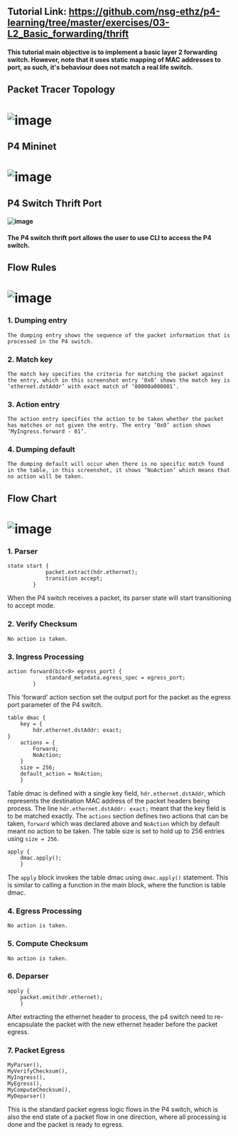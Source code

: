 ## Tutorial Link: https://github.com/nsg-ethz/p4-learning/tree/master/exercises/03-L2_Basic_forwarding/thrift
#### This tutorial main objective is to implement a basic layer 2 forwarding switch. However, note that it uses static mapping of MAC addresses to port, as such, it's behaviour does not match a real life switch.  
## Packet Tracer Topology
# ![image](https://github.com/PototoPatata/ict3211-group3/assets/20123754/6bba1625-0d83-408f-8be2-59ef419a233e)
## P4 Mininet
# ![image](https://github.com/PototoPatata/ict3211-group3/assets/20123754/83f29cf4-ef89-4915-9c5e-c954586de80c)
## P4 Switch Thrift Port
#### ![image](https://github.com/PototoPatata/ict3211-group3/assets/20123754/acef1ae6-4d5d-4684-a6b1-919b59c9be25)
#### The P4 switch thrift port allows the user to use CLI to access the P4 switch. 
## Flow Rules 
# ![image](https://github.com/PototoPatata/ict3211-group3/assets/20123754/9191d553-4fa5-4ba9-a1de-3b9b30f9fdfe)
### 1. Dumping entry
``` The dumping entry shows the sequence of the packet information that is processed in the P4 switch. ```
### 2. Match key
``` The match key specifies the criteria for matching the packet against the entry, which in this screenshot entry ‘0x0’ shows the match key is ‘ethernet.dstAddr’ with exact match of ‘00000a000001’. ```
### 3. Action entry
``` The action entry specifies the action to be taken whether the packet has matches or not given the entry. The entry ‘0x0’ action shows ‘MyIngress.forward - 01’. ```
### 4. Dumping default
```The dumping default will occur when there is no specific match found in the table, in this screenshot, it shows ‘NoAction’ which means that no action will be taken. ```
## Flow Chart
# ![image](https://github.com/PototoPatata/ict3211-group3/assets/20123754/0e8cbd59-a5ce-4ecf-88b1-f89df992958a)
### 1. Parser
```
state start {
            packet.extract(hdr.ethernet);
            transition accept;
        }
```
When the P4 switch receives a packet, its parser state will start transitioning to accept mode. 
### 2. Verify Checksum
```No action is taken. ```
### 3. Ingress Processing
```
action forward(bit<9> egress_port) {
            standard_metadata.egress_spec = egress_port;
        }
```
This ‘forward’ action section set the output port for the packet as the egress port parameter of the P4 switch. 
```
table dmac {
	key = {
		hdr.ethernet.dstAddr: exact;
}
	actions = {
		Forward;
		NoAction;
	}
	size = 256;
	default_action = NoAction;
	}
```
Table dmac is defined with a single key field, ```hdr.ethernet.dstAddr```, which represents the destination MAC address of the packet headers being process. The line ```hdr.ethernet.dstAddr: exact;``` meant that the key field is to be matched exactly. The ```actions``` section defines two actions that can be taken, ```forward``` which was declared above and ```NoAction``` which by default meant no action to be taken. The table size is set to hold up to 256 entries using ```size = 256```. 
```
apply {
	dmac.apply();
    }
```
The ```apply``` block invokes the table dmac using ```dmac.apply()``` statement. This is similar to calling a function in the main block, where the function is table dmac. 
### 4. Egress Processing
```No action is taken. ```
### 5. Compute Checksum
```No action is taken. ```
### 6. Deparser
```
apply {
	packet.emit(hdr.ethernet);
    }
```
After extracting the ethernet header to process, the p4 switch need to re-encapsulate the packet with the new ethernet header before the packet egress. 
### 7. Packet Egress
```
MyParser(),
MyVerifyChecksum(),
MyIngress(),
MyEgress(),
MyComputeChecksum(),
MyDeparser()
```
This is the standard packet egress logic flows in the P4 switch, which is also the end state of a packet flow in one direction, where all processing is done and the packet is ready to egress.
